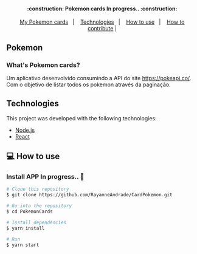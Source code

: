 
<h4 align="center">
	:construction: Pokemon cards In progress.. :construction:
</h4>

<p align="center">
  <a href="#-Pokemon">My Pokemon cards</a>&nbsp;&nbsp;&nbsp;|&nbsp;&nbsp;&nbsp;
  <a href="#-Technologies">Technologies</a>&nbsp;&nbsp;&nbsp;|&nbsp;&nbsp;&nbsp;
  <a href="#-how-to-use">How to use</a>&nbsp;&nbsp;&nbsp;|&nbsp;&nbsp;&nbsp;
  <a href="#-how-to-contribute">How to contribute</a>&nbsp;|

</p>

## Pokemon
### What's Pokemon cards?

Um aplicativo desenvolvido consumindo a API do site https://pokeapi.co/. Com o objetivo de listar todos os pokemon através da paginação.

## Technologies

This project was developed with the following technologies:

- [Node.js][nodejs]
- [React][reactjs]

## 💻 How to use
### Install APP In progress.. :construction:
```bash
# Clone this repository
$ git clone https://github.com/RayanneAndrade/CardPokemon.git

# Go into the repository
$ cd PokemonCards

# Install dependencies
$ yarn install

# Run
$ yarn start
```
[nodejs]: https://nodejs.org/
[reactjs]: https://reactjs.org
[yarn]: https://yarnpkg.com/
[vs]: https://code.visualstudio.com/
[vceditconfig]: https://marketplace.visualstudio.com/items?itemName=EditorConfig.EditorConfig
[vceslint]: https://marketplace.visualstudio.com/items?itemName=dbaeumer.vscode-eslint
[prettier]: https://marketplace.visualstudio.com/items?itemName=esbenp.prettier-vscode
